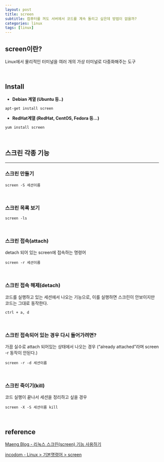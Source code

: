 ```yaml
---
layout: post
title: screen
subtitle: 컴퓨터를 꺼도 서버에서 코드를 계속 돌리고 싶은데 방법이 없을까?
categories: linux
tags: [linux]
---
```


## screen이란?

Linux에서 물리적인 터미널을 여러 개의 가상 터미널로 다중화해주는 도구

</br>

## Install

- **Debian 계열 (Ubuntu 등..)**

```
apt-get install screen
```

- **RedHat계열 (RedHat, CentOS, Fedora 등...)**

```
yum install screen
```

</br>

## **스크린 각종 기능**

---

### **스크린 만들기**

```
screen -S 세션이름
```

</br>

### **스크린 목록 보기**

```
screen -ls
```

</br>

### **스크린 접속(attach)**

detach 되어 있는 screen에 접속하는 명령어

```
screen -r 세션이름
```

</br>

### **스크린 접속 해제(detach)**

코드를 실행하고 있는 세션에서 나오는 기능으로, 이를 실행하면 스크린이 안보이지만 코드는 그대로 동작한다.

```
ctrl + a, d
```

</br>

### **스크린 접속되어 있는 경우 다시 들어가려면?**

가끔 실수로 attach 되어있는 상태에서 나오는 경우 (“already attached”라며 screen -r 동작이 안된다.)

```
screen -r -d 세션이름
```

</br>

### **스크린 죽이기(kill)**

코드 실행이 끝나서 세션을 정리하고 싶을 경우

```
screen -X -S 세션이름 kill
```

</br>

## reference

[Maeng Blog - 리눅스 스크린(screen) 기능 사용하기](https://menghanii.github.io/posts/LinuxScreen/)

[incodom - Linux > 기본명령어 > screen](http://www.incodom.kr/Linux/%EA%B8%B0%EB%B3%B8%EB%AA%85%EB%A0%B9%EC%96%B4/screen)